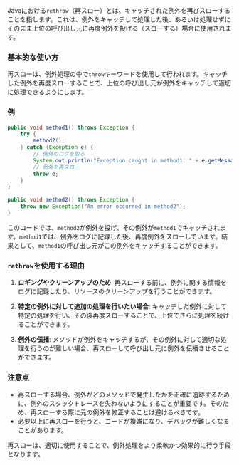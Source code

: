 Javaにおける`rethrow`（再スロー）とは、キャッチされた例外を再びスローすることを指します。これは、例外をキャッチして処理した後、あるいは処理せずにそのまま上位の呼び出し元に再度例外を投げる（スローする）場合に使用されます。

### 基本的な使い方
再スローは、例外処理の中で`throw`キーワードを使用して行われます。キャッチした例外を再度スローすることで、上位の呼び出し元が例外をキャッチして適切に処理できるようにします。

### 例
```java
public void method1() throws Exception {
    try {
        method2();
    } catch (Exception e) {
        // 例外のログを取る
        System.out.println("Exception caught in method1: " + e.getMessage());
        // 例外を再スロー
        throw e;
    }
}

public void method2() throws Exception {
    throw new Exception("An error occurred in method2");
}
```

このコードでは、`method2`が例外を投げ、その例外が`method1`でキャッチされます。`method1`では、例外をログに記録した後、再度例外をスローしています。結果として、`method1`の呼び出し元がこの例外をキャッチすることができます。

### `rethrow`を使用する理由
1. **ロギングやクリーンアップのため**: 再スローする前に、例外に関する情報をログに記録したり、リソースのクリーンアップを行うことができます。
   
2. **特定の例外に対して追加の処理を行いたい場合**: キャッチした例外に対して特定の処理を行い、その後再度スローすることで、上位でさらに処理を続けることができます。

3. **例外の伝播**: メソッドが例外をキャッチするが、その例外に対して適切な処理を行うのが難しい場合、再スローして呼び出し元に例外を伝播させることができます。

### 注意点
- 再スローする場合、例外がどのメソッドで発生したかを正確に追跡するために、例外のスタックトレースを失わないようにすることが重要です。そのため、再スローする際に元の例外を修正することは避けるべきです。
- 必要以上に再スローを行うと、コードが複雑になり、デバッグが難しくなることがあります。

再スローは、適切に使用することで、例外処理をより柔軟かつ効果的に行う手段となります。
